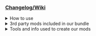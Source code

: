 <html>
<h3><a href="https://docs.google.com/spreadsheets/d/1o5TUvNii5BYmpCqOiBZx4jlki5P3iKkNU96aAjPHx54/edit?usp=drive_link"
    target="_blank">Changelog/Wiki</a></h3>
<details> <!-- How to use -->
  <summary>How to use</summary>
  <ul>
    <li>
      <table>
        <tr>
          <th>Recommended install </th>
        </tr>
        <tr>
          <td>Install a GIT client. I recommend the official Microsoft Client: <a href="https://desktop.github.com">GitHub Desktop</a></td>
        </tr>
        <tr>
          <td>rename "[...]\Steam\steamapps\common\Monster Hunter Rise" to "[...]\Steam\steamapps\common\Monster Hunter Rise2"</td>
        </tr>
        <tr>
          <td>create a new "[...]\Steam\steamapps\common\Monster Hunter Rise" folder</td>
        </tr>
          <tr>
          <td>GIT clone this repo to "[...]\Steam\steamapps\common\Monster Hunter Rise"</td>
        </tr>
          <tr>
          <td>move the files from Rise2 to Rise and delete the Rise2 folder afterwards</td>
        </tr>
      </table>
    </li>
<li>
      <table>
        <tr>
          <th>Quick install </th>
        </tr>
        <tr>
          <td>Download this repo and add the files to "[...]\Steam\steamapps\common\Monster Hunter Rise"</td>
        </tr>
      </table>
    </li>
  </ul>
</details>
<details> <!-- 3rd party mods included in our bundle -->
  <summary>3rd party mods included in our bundle</summary>
  <ul>
    <li><a href="https://www.nexusmods.com/monsterhunterrise/mods/26?tab=files">REFramework</a></li>
    <li><a href="https://www.nexusmods.com/monsterhunterrise/mods/848?tab=description">FirstNatives</a></li>
  </ul>
</details>
<details> <!-- Tools and info used to create our mods -->
  <summary>Tools and info used to create our mods</summary>
  <ul>
    <li><a href="https://github.com/Synthlight/MHR-Editor">Synthlight's MHR Editor</a></li>
    <li><a href="https://github.com/Synthlight/MHR-Editor/wiki">Synthlight's MHR Editor Wiki</a></li>
    <li><a href="https://www.nexusmods.com/monsterhunterrise/mods/849?tab=files">MHRUnpack</a></li>
  </ul>
</details>
